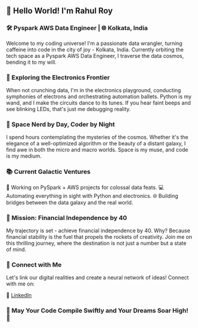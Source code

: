 ## 👋 Hello World! I'm Rahul Roy

### 🛠️ Pyspark AWS Data Engineer | 🌐 Kolkata, India

Welcome to my coding universe! I'm a passionate data wrangler, turning caffeine into code in the city of joy - Kolkata, India. Currently orbiting the tech space as a Pyspark AWS Data Engineer, I traverse the data cosmos, bending it to my will.

### 🚀 Exploring the Electronics Frontier

When not crunching data, I'm in the electronics playground, conducting symphonies of electrons and orchestrating automation ballets. Python is my wand, and I make the circuits dance to its tunes. If you hear faint beeps and see blinking LEDs, that's just me debugging reality.

### 🌌 Space Nerd by Day, Coder by Night

I spend hours contemplating the mysteries of the cosmos. Whether it's the elegance of a well-optimized algorithm or the beauty of a distant galaxy, I find awe in both the micro and macro worlds. Space is my muse, and code is my medium.

### 📚 Current Galactic Ventures

🚀 Working on PySpark + AWS projects for colossal data feats.
💻 Automating everything in sight with Python and electronics.
🌐 Building bridges between the data galaxy and the real world.

### 🎯 Mission: Financial Independence by 40

My trajectory is set - achieve financial independence by 40. Why? Because financial stability is the fuel that propels the rockets of creativity. Join me on this thrilling journey, where the destination is not just a number but a state of mind.

### 🔗 Connect with Me

Let's link our digital realities and create a neural network of ideas! Connect with me on:

🔗 [LinkedIn](https://www.linkedin.com/in/-roy-/)
<!-- 🐦 [Twitter](Your Twitter Link) -->
<!-- 💻 [GitHub](Your GitHub Link) -->



### 🤖 May Your Code Compile Swiftly and Your Dreams Soar High! 🚀
